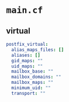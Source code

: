 
# `main.cf` 

## virtual

```yaml
postfix_virtual:
  alias_maps_files: []
  aliases: []
  gid_maps: ""
  uid_maps: ""
  mailbox_base: ""
  mailbox_domains: ""
  mailbox_maps: ""
  minimum_uid: ""
  transport: ""
```
